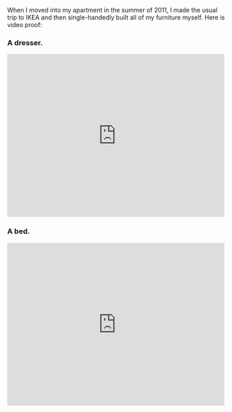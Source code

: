 When I moved into my apartment in the summer of 2011, I made the usual trip to IKEA and then single-handedly built all of my furniture myself. Here is video proof:

### A dresser.

<iframe src="http://player.vimeo.com/video/23299173" width="500" height="375" frameborder="0" webkitAllowFullScreen mozallowfullscreen allowFullScreen></iframe>

### A bed.

<iframe src="http://player.vimeo.com/video/23340498" width="500" height="375" frameborder="0" webkitAllowFullScreen mozallowfullscreen allowFullScreen></iframe>
